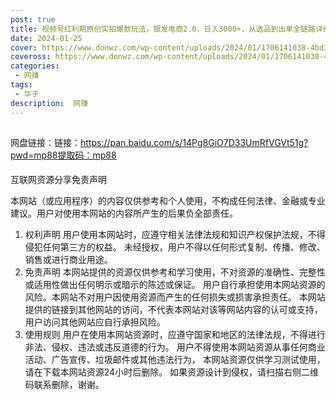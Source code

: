 ```yaml
---
post: true
title: 视频号红利期原创实拍爆款玩法，银发电商2.0，日入3000+，从选品到出单全链路详细讲解【揭秘】
date: 2024-01-25
cover: https://www.donwz.com/wp-content/uploads/2024/01/1706141038-4bd31973ae2387b.jpg
coveross: https://www.donwz.com/wp-content/uploads/2024/01/1706141038-4bd31973ae2387b.jpg
categories:
 - 网赚
tags:
 - 华子
description:  网赚
---
```


##
网盘链接：链接：https://pan.baidu.com/s/14Pg8GiO7D33UmRfVGVt51g?pwd=mp88提取码：mp88

####
互联网资源分享免责声明

本网站（或应用程序）的内容仅供参考和个人使用，不构成任何法律、金融或专业建议。用户对使用本网站的内容所产生的后果负全部责任。

1. 权利声明
用户使用本网站时，应遵守相关法律法规和知识产权保护法规，不得侵犯任何第三方的权益。
未经授权，用户不得以任何形式复制、传播、修改、销售或进行商业用途。
2. 免责声明
本网站提供的资源仅供参考和学习使用，不对资源的准确性、完整性或适用性做出任何明示或暗示的陈述或保证。
用户自行承担使用本网站资源的风险。本网站不对用户因使用资源而产生的任何损失或损害承担责任。
本网站提供的链接到其他网站的访问，不代表本网站对该等网站内容的认可或支持，用户访问其他网站应自行承担风险。
3. 使用规则
用户在使用本网站资源时，应遵守国家和地区的法律法规，不得进行非法、侵权、违法或违反道德的行为。
用户不得使用本网站资源从事任何商业活动、广告宣传、垃圾邮件或其他违法行为，
本网站资源仅供学习测试使用，请在下载本网站资源24小时后删除。
如果资源设计到侵权，请扫描右侧二维码联系删除，谢谢。

